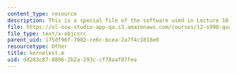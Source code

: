 ```yaml
---
content_type: resource
description: This is a special file of the software used in Lecture 10.
file: https://ol-ocw-studio-app-qa.s3.amazonaws.com/courses/12-s990-quantifying-uncertainty-fall-2012/dd283c8788062b2a293ccf78aaf07fea_kernelest.m
file_type: text/x-objcsrc
parent_uid: 175df96f-7082-ce6c-bcea-2a7f4c1818e0
resourcetype: Other
title: kernelest.m
uid: dd283c87-8806-2b2a-293c-cf78aaf07fea
---
```

